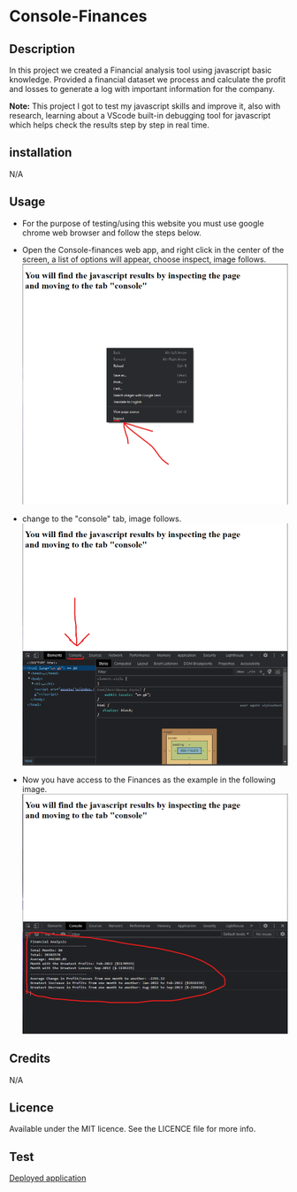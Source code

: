# Console-Finances
 
## Description
 
In this project we created a Financial analysis tool using javascript basic knowledge.
Provided a financial dataset we process and calculate the profit and losses to generate a log with important information for the company.
 
**Note:** This project I got to test my javascript skills and improve it, also with research, learning about a VScode built-in debugging tool for javascript which helps check the results step by step in real time.
 
## installation
 
N/A
 
## Usage
 
* For the purpose of testing/using this website you must use google chrome web browser and follow the steps below.
 
* Open the Console-finances web app, and right click in the center of the screen, a list of options will appear, choose inspect, image follows.
![First Step](./assets/images/first-step.png)
 
* change to the "console" tab, image follows.
![Second Step](./assets/images/second-step.png)
 
* Now you have access to the Finances as the example in the following image.
![Third Step](./assets/images/third-step.png)
 
## Credits
 
N/A
 
## Licence
 
Available under the MIT licence. See the LICENCE file for more info.
 
## Test

[Deployed application](https://guilhermederetti.github.io/Console-Finances/)
